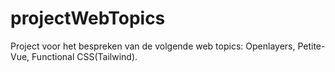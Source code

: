 # projectWebTopics
Project voor het bespreken van de volgende web topics: Openlayers, Petite-Vue, Functional CSS(Tailwind).
